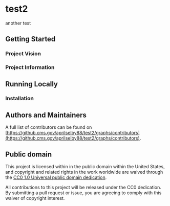 # test2

another test

## Getting Started

### Project Vision

### Project Information

## Running Locally

### Installation

<!--- Example Install Instructions

1. Clone the repo

    `git clone https://github.com/cmsgov/test2.git`

1. Setup your development environment

    `python -m venv venv`

1. Install project dependencies

    `pip install -r requirements.txt`

    `yarn install package.json`

1. Run the test suite
    
    `pytest tests/tox.ini`

1. Start the webserver

    `make start`

1. Visit [localhost:9001](https://localhost:9001) to view the server
-->

## Authors and Maintainers
A full list of contributors can be found on [https://github.cms.gov/aprilselby88/test2/graphs/contributors](https://github.cms.gov/aprilselby88/test2/graphs/contributors).

## Public domain

This project is licensed within in the public domain within the United States,
and copyright and related rights in the work worldwide are waived through the
[CC0 1.0 Universal public domain
dedication](https://creativecommons.org/publicdomain/zero/1.0/).

All contributions to this project will be released under the CC0 dedication. By
submitting a pull request or issue, you are agreeing to comply with this waiver
of copyright interest.